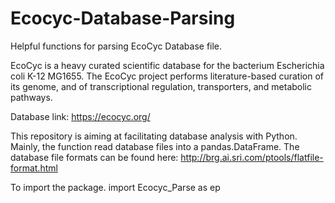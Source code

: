 # Ecocyc-Database-Parsing
Helpful functions for parsing EcoCyc Database file.

EcoCyc is a heavy curated scientific database for the bacterium Escherichia coli K-12 MG1655. The EcoCyc project performs literature-based curation of its genome, and of transcriptional regulation, transporters, and metabolic pathways.

Database link: https://ecocyc.org/

This repository is aiming at facilitating database analysis with Python. Mainly, the function read database files into a pandas.DataFrame. The database file formats can be found here: http://brg.ai.sri.com/ptools/flatfile-format.html

To import the package.
    import Ecocyc_Parse as ep
